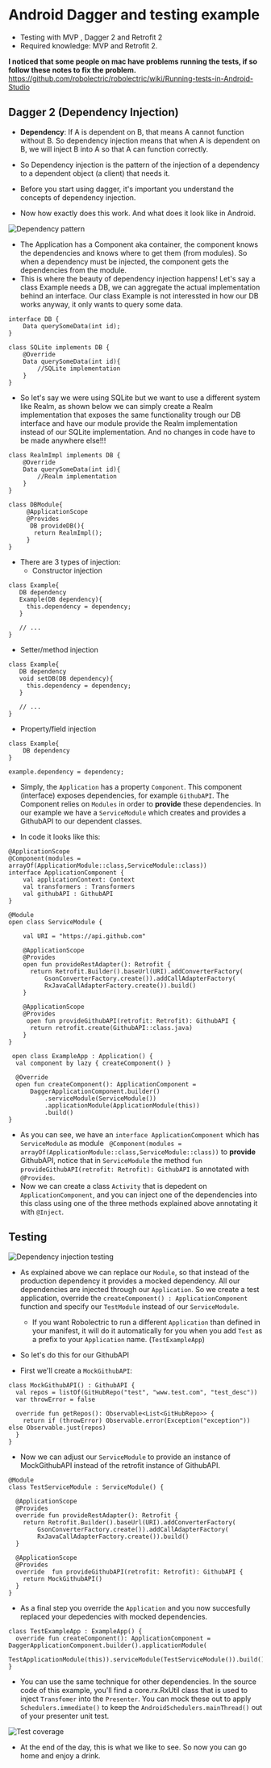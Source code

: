 # Android Dagger and testing example

* Testing with MVP , Dagger 2 and Retrofit 2
* Required knowledge: MVP  and Retrofit 2.

**I noticed that some people on mac have problems running the tests, if so follow these notes to fix the problem.**
https://github.com/robolectric/robolectric/wiki/Running-tests-in-Android-Studio

## Dagger 2 (Dependency Injection)

* **Dependency**: If A is dependent on B, that means A cannot function without B. So dependency injection means that when A is dependent on B, we will inject B into A so that A can function correctly.

* So Dependency injection is the pattern of the injection of a dependency to a dependent object (a client) that needs it.

* Before you start using dagger, it's important you understand the concepts of dependency injection.
* Now how exactly does this work. And what does it look like in Android.
 <img src="/DI-pattern.png" alt="Dependency pattern">

* The Application has a Component aka container, the component knows the dependencies and knows where to get them (from modules). So when a dependency must be injected, the component gets the dependencies from the module.
* This is where the beauty of dependency injection happens! Let's say a class Example needs a DB, we can aggregate the actual implementation behind an interface. Our class Example is not interessted in how our DB works anyway, it only wants to query some data.
```
interface DB {
    Data querySomeData(int id);
}
```
```
class SQLite implements DB {
    @Override
    Data querySomeData(int id){
        //SQLite implementation
    }
}
```
* So let's say we were using SQLite but we want to use a different system like Realm, as shown below we can simply create a Realm implementation that exposes the same functionality trough our DB interface and have our module provide the Realm implementation instead of our SQLite implementation. And no changes in code have to be made anywhere else!!!
```
class RealmImpl implements DB {
    @Override
    Data querySomeData(int id){
        //Realm implementation
    }
}
```
```
class DBModule{
     @ApplicationScope
     @Provides
      DB provideDB(){
       return RealmImpl();
     }
}
```

* There are 3 types of injection:
  * Constructor injection
 ```
 class Example{
    DB dependency
    Example(DB dependency){
      this.dependency = dependency;
    }
    
    // ...
 }
   ```
  * Setter/method injection
 ```
 class Example{
    DB dependency
    void setDB(DB dependency){
      this.dependency = dependency;
    }
    
    // ...
 }
 ```
  * Property/field injection
 ```
 class Example{
     DB dependency
 }
  
 example.dependency = dependency;
 ```

* Simply, the `Application` has a property `Component`. This component (interface) exposes dependencies, for example `GithubAPI`. The Component relies on `Modules` in order to **provide** these dependencies. In our example we have a `ServiceModule` which creates and provides a GithubAPI to our dependent classes.

 * In code it looks like this:
 ```
 @ApplicationScope
 @Component(modules = arrayOf(ApplicationModule::class,ServiceModule::class))
 interface ApplicationComponent {
     val applicationContext: Context
     val transformers : Transformers
     val githubAPI : GithubAPI
 }
 ```
 ```
@Module
open class ServiceModule {

     val URI = "https://api.github.com"

     @ApplicationScope
     @Provides
     open fun provideRestAdapter(): Retrofit {
       return Retrofit.Builder().baseUrl(URI).addConverterFactory(
           GsonConverterFactory.create()).addCallAdapterFactory(
           RxJavaCallAdapterFactory.create()).build()
     }

     @ApplicationScope
     @Provides
      open fun provideGithubAPI(retrofit: Retrofit): GithubAPI {
       return retrofit.create(GithubAPI::class.java)
     }
}
 ```
 ```
  open class ExampleApp : Application() {
   val component by lazy { createComponent() }

   @Override
   open fun createComponent(): ApplicationComponent =
       DaggerApplicationComponent.builder()
           .serviceModule(ServiceModule())
           .applicationModule(ApplicationModule(this))
           .build()
 }
 ```
 
 * As you can see, we have an `interface ApplicationComponent` which has `ServiceModule` as module ` @Component(modules = arrayOf(ApplicationModule::class,ServiceModule::class))` to **provide** GithubAPI, notice that in `ServiceModule` the method `fun provideGithubAPI(retrofit: Retrofit): GithubAPI` is annotated with `@Provides`.
 * Now we can create a class `Activity` that is depedent on `ApplicationComponent`, and you can inject one of the dependencies into this class using one of the three methods explained above annotating it with `@Inject`.
 
## Testing

 <img src="/DI-testing.png" alt="Dependency injection testing">

* As explained above we can replace our `Module`, so that instead of the production dependency it provides a mocked dependency. All our dependencies are injected through our `Application`. So we create a test application, override the `createComponent() : ApplicationComponent` function and specify our `TestModule` instead of our `ServiceModule`.
     *  If you want Robolectric to run a different `Application` than defined in your manifest, it will do it automatically for you when you add `Test` as a prefix to your `Application` name. (`TestExampleApp`)

* So let's do this for our GithubAPI
* First we'll create a `MockGithubAPI`:
```
class MockGithubAPI() : GithubAPI {
  val repos = listOf(GitHubRepo("test", "www.test.com", "test_desc"))
  var throwError = false

  override fun getRepos(): Observable<List<GitHubRepo>> {
    return if (throwError) Observable.error(Exception("exception")) else Observable.just(repos)
  }
}
```

* Now we can adjust our `ServiceModule` to provide an instance of MockGithubAPI instead of the retrofit instance of GithubAPI. 
```
@Module
class TestServiceModule : ServiceModule() {

  @ApplicationScope
  @Provides
  override fun provideRestAdapter(): Retrofit {
    return Retrofit.Builder().baseUrl(URI).addConverterFactory(
        GsonConverterFactory.create()).addCallAdapterFactory(
        RxJavaCallAdapterFactory.create()).build()
  }

  @ApplicationScope
  @Provides
  override  fun provideGithubAPI(retrofit: Retrofit): GithubAPI {
    return MockGithubAPI()
  }
}
```

* As a final step you override the `Application` and you now succesfully replaced your depedencies with mocked dependencies.

```
class TestExampleApp : ExampleApp() {
  override fun createComponent(): ApplicationComponent = DaggerApplicationComponent.builder().applicationModule(
      TestApplicationModule(this)).serviceModule(TestServiceModule()).build()
}
```

* You can use the same technique for other dependencies. In the source code of this example, you'll find a core.rx.RxUtil class that is used to inject `Transfomer` into the `Presenter`. You can mock these out to apply `Schedulers.immediate()` to keep the `AndroidSchedulers.mainThread()` out of your presenter unit test.

 <img src="/Test-coverage.png" alt="Test coverage">

* At the end of the day, this is what we like to see. So now you can go home and enjoy a drink.

